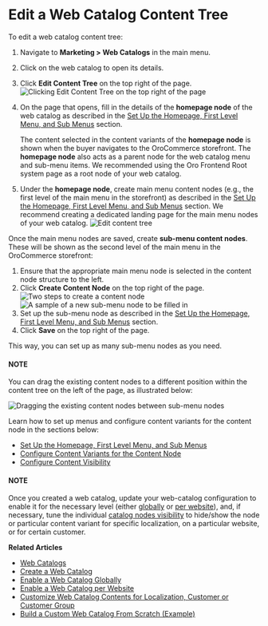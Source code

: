 <a id="user-guide-web-catalog-edit-content-tree"></a>

# Edit a Web Catalog Content Tree

To edit a web catalog content tree:

1. Navigate to **Marketing > Web Catalogs** in the main menu.
2. Click on the web catalog to open its details.
3. Click <i class="fa fa-sitemap fa-lg" aria-hidden="true"></i> **Edit Content Tree** on the top right of the page.
   ![Clicking Edit Content Tree on the top right of the page](user/img/marketing/web_catalogs/EditContentTree.png)
4. On the page that opens, fill in the details of the **homepage node** of the web catalog as described in the [Set Up the Homepage, First Level Menu, and Sub Menus](first-level-menu.md#user-guide-marketing-web-catalog-root-node) section.

   The content selected in the content variants of the **homepage node** is shown when the buyer navigates to the OroCommerce storefront. The **homepage node** also acts as a parent node for the web catalog menu and sub-menu items. We recommended using the Oro Frontend Root system page as a root node of your web catalog.
5. Under the **homepage node**, create main menu content nodes (e.g., the first level of the main menu in the storefront) as described in the [Set Up the Homepage, First Level Menu, and Sub Menus](first-level-menu.md#user-guide-marketing-web-catalog-root-node) section. We recommend creating a dedicated landing page for the main menu nodes of your web catalog.
   ![Edit content tree](user/img/marketing/web_catalogs/WebCatalogCreate2.png)

Once the main menu nodes are saved, create **sub-menu content nodes**. These will be shown as the second level of the main menu in the OroCommerce storefront:

1. Ensure that the appropriate main menu node is selected in the content node structure to the left.
2. Click **Create Content Node** on the top right of the page.
   ![Two steps to create a content node](user/img/marketing/web_catalogs/CreateNestedNode.png)![A sample of a new sub-menu node to be filled in](user/img/marketing/web_catalogs/SubMenuNodeCreate.png)
3. Set up the sub-menu node as described in the [Set Up the Homepage, First Level Menu, and Sub Menus](first-level-menu.md#user-guide-marketing-web-catalog-root-node) section.
4. Click **Save** on the top right of the page.

This way, you can set up as many sub-menu nodes as you need.

#### NOTE
You can drag the existing content nodes to a different position within the content tree on the left of the page, as illustrated below:

![Dragging the existing content nodes between sub-menu nodes](user/img/marketing/web_catalogs/DragDropNode.png)

Learn how to set up menus and configure content variants for the content node in the sections below:

* [Set Up the Homepage, First Level Menu, and Sub Menus](first-level-menu.md#user-guide-marketing-web-catalog-root-node)
* [Configure Content Variants for the Content Node](content-variants.md#user-guide-marketing-web-catalog-content-variant)
* [Configure Content Visibility](visibility.md#user-guide-marketing-web-catalog-node-visibility)

#### NOTE
Once you created a web catalog, update your web-catalog configuration to enable it for the necessary level (either [globally](../../../system/configuration/system/websites/global-routing.md#user-guide-marketing-web-catalog-enable-globally) or [per website](../../../system/configuration/system/websites/global-routing.md#user-guide-marketing-web-catalog-enable-globally)), and, if necessary, tune the individual [catalog nodes visibility](visibility.md#user-guide-marketing-web-catalog-customize) to hide/show the node or particular content variant for specific localization, on a particular website, or for certain customer.

**Related Articles**

* [Web Catalogs](../index.md#user-guide-web-catalog)
* [Create a Web Catalog](../create.md#user-guide-web-catalog-create)
* [Enable a Web Catalog  Globally](../../../system/configuration/system/websites/global-routing.md#user-guide-marketing-web-catalog-enable-globally)
* [Enable a Web Catalog per Website](../../../system/websites/web-configuration/general-sys-config/websites/website-routing.md#user-guide-marketing-web-catalog-enable-per-website)
* [Customize Web Catalog Contents for Localization, Customer or Customer Group](visibility.md#user-guide-marketing-web-catalog-customize)
* [Build a Custom Web Catalog From Scratch (Example)](../build-from-scratch.md#user-guide-marketing-web-catalog-sample)

<!-- stop -->
<!-- fa-bars = fa-navicon -->
<!-- Ic Tiles is used as Set As Default in saved views, and as tiles in display layout options -->
<!-- IcPencil refers to Rename in Commerce and Inline Editing in CRM -->
<!-- Check mark in the square. -->
<!-- SortDesc is also used as drop-down arrow -->
